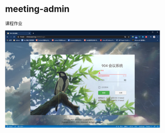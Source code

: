 # meeting-admin
课程作业

![界面1](https://github.com/r3inbowari/meeting-admin/blob/master/example.png)


